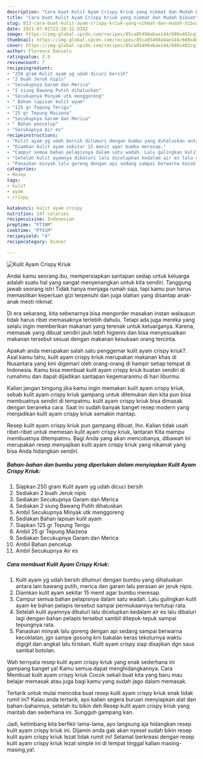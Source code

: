 ```yaml
---
description: "Cara buat Kulit Ayam Crispy Kriuk yang nikmat dan Mudah Dibuat"
title: "Cara buat Kulit Ayam Crispy Kriuk yang nikmat dan Mudah Dibuat"
slug: 813-cara-buat-kulit-ayam-crispy-kriuk-yang-nikmat-dan-mudah-dibuat
date: 2021-07-01T23:28:22.028Z
image: https://img-global.cpcdn.com/recipes/85ca05498abae144/680x482cq70/kulit-ayam-crispy-kriuk-foto-resep-utama.jpg
thumbnail: https://img-global.cpcdn.com/recipes/85ca05498abae144/680x482cq70/kulit-ayam-crispy-kriuk-foto-resep-utama.jpg
cover: https://img-global.cpcdn.com/recipes/85ca05498abae144/680x482cq70/kulit-ayam-crispy-kriuk-foto-resep-utama.jpg
author: Florence Daniels
ratingvalue: 3.9
reviewcount: 7
recipeingredient:
- "250 gram Kulit ayam yg udah dicuci bersih"
- "2 buah Jeruk nipis"
- "Secukupnya Garam dan Merica"
- "2 siung Bawang Putih dihaluskan"
- "Secukupnya Minyak utk menggoreng"
- " Bahan lapisan kulit ayam"
- "125 gr Tepung Terigu"
- "25 gr Tepung Maizena"
- "Secukupnya Garam dan Merica"
- " Bahan pencelup"
- "Secukupnya Air es"
recipeinstructions:
- "Kulit ayam yg udah bersih dilumuri dengan bumbu yang dihaluskan antara lain bawang putih, merica dan garam lalu perasan air jeruk nipis."
- "Diamkan kulit ayam sekitar 15 menit agar bumbu meresap."
- "Campur semua bahan pelapisnya dalam satu wadah. Lalu gulingkan kulit ayam ke bahan pelapis tersebut sampai permukaannya tertutup rata."
- "Setelah kulit ayamnya dibaluri lalu dicelupkan kedalam air es lalu dibaluri lagi dengan bahan pelapis tersebut sambil ditepuk-tepuk sampai tepungnya rata."
- "Panaskan minyak lalu goreng dengan api sedang sampai berwarna kecoklatan, jgn sampe gosong krn bakalan keras teksturnya waktu digigit dan angkat lalu tiriskan. Kulit ayam crispy siap disajikan dgn saus sambal botolan."
categories:
- Resep
tags:
- kulit
- ayam
- crispy

katakunci: kulit ayam crispy 
nutrition: 147 calories
recipecuisine: Indonesian
preptime: "PT30M"
cooktime: "PT41M"
recipeyield: "4"
recipecategory: Dinner

---
```



![Kulit Ayam Crispy Kriuk](https://img-global.cpcdn.com/recipes/85ca05498abae144/680x482cq70/kulit-ayam-crispy-kriuk-foto-resep-utama.jpg)

Andai kamu seorang ibu, mempersiapkan santapan sedap untuk keluarga adalah suatu hal yang sangat menyenangkan untuk kita sendiri. Tanggung jawab seorang istri Tidak hanya menjaga rumah saja, tapi kamu pun harus memastikan keperluan gizi terpenuhi dan juga olahan yang disantap anak-anak mesti nikmat.

Di era  sekarang, kita sebenarnya bisa mengorder masakan instan walaupun tidak harus ribet memasaknya terlebih dahulu. Tetapi ada juga mereka yang selalu ingin memberikan makanan yang terenak untuk keluarganya. Karena, memasak yang dibuat sendiri jauh lebih higienis dan bisa menyesuaikan makanan tersebut sesuai dengan makanan kesukaan orang tercinta. 



Apakah anda merupakan salah satu penggemar kulit ayam crispy kriuk?. Asal kamu tahu, kulit ayam crispy kriuk merupakan makanan khas di Nusantara yang kini digemari oleh orang-orang di hampir setiap tempat di Indonesia. Kamu bisa membuat kulit ayam crispy kriuk buatan sendiri di rumahmu dan dapat dijadikan santapan kegemaranmu di hari liburmu.

Kalian jangan bingung jika kamu ingin memakan kulit ayam crispy kriuk, sebab kulit ayam crispy kriuk gampang untuk ditemukan dan kita pun bisa membuatnya sendiri di tempatmu. kulit ayam crispy kriuk bisa dimasak dengan beraneka cara. Saat ini sudah banyak banget resep modern yang menjadikan kulit ayam crispy kriuk semakin mantap.

Resep kulit ayam crispy kriuk pun gampang dibuat, lho. Kalian tidak usah ribet-ribet untuk memesan kulit ayam crispy kriuk, lantaran Kita mampu membuatnya ditempatmu. Bagi Anda yang akan mencobanya, dibawah ini merupakan resep menyajikan kulit ayam crispy kriuk yang nikamat yang bisa Anda hidangkan sendiri.

<!--inarticleads1-->

##### Bahan-bahan dan bumbu yang diperlukan dalam menyiapkan Kulit Ayam Crispy Kriuk:

1. Siapkan 250 gram Kulit ayam yg udah dicuci bersih
1. Sediakan 2 buah Jeruk nipis
1. Sediakan Secukupnya Garam dan Merica
1. Sediakan 2 siung Bawang Putih dihaluskan
1. Ambil Secukupnya Minyak utk menggoreng
1. Sediakan  Bahan lapisan kulit ayam
1. Siapkan 125 gr Tepung Terigu
1. Ambil 25 gr Tepung Maizena
1. Sediakan Secukupnya Garam dan Merica
1. Ambil  Bahan pencelup
1. Ambil Secukupnya Air es




<!--inarticleads2-->

##### Cara membuat Kulit Ayam Crispy Kriuk:

1. Kulit ayam yg udah bersih dilumuri dengan bumbu yang dihaluskan antara lain bawang putih, merica dan garam lalu perasan air jeruk nipis.
1. Diamkan kulit ayam sekitar 15 menit agar bumbu meresap.
1. Campur semua bahan pelapisnya dalam satu wadah. Lalu gulingkan kulit ayam ke bahan pelapis tersebut sampai permukaannya tertutup rata.
1. Setelah kulit ayamnya dibaluri lalu dicelupkan kedalam air es lalu dibaluri lagi dengan bahan pelapis tersebut sambil ditepuk-tepuk sampai tepungnya rata.
1. Panaskan minyak lalu goreng dengan api sedang sampai berwarna kecoklatan, jgn sampe gosong krn bakalan keras teksturnya waktu digigit dan angkat lalu tiriskan. Kulit ayam crispy siap disajikan dgn saus sambal botolan.




Wah ternyata resep kulit ayam crispy kriuk yang enak sederhana ini gampang banget ya! Kamu semua dapat menghidangkannya. Cara Membuat kulit ayam crispy kriuk Cocok sekali buat kita yang baru mau belajar memasak atau juga bagi kamu yang sudah jago dalam memasak.

Tertarik untuk mulai mencoba buat resep kulit ayam crispy kriuk enak tidak rumit ini? Kalau anda tertarik, ayo kalian segera buruan menyiapkan alat dan bahan-bahannya, setelah itu bikin deh Resep kulit ayam crispy kriuk yang mantab dan sederhana ini. Sungguh gampang kan. 

Jadi, ketimbang kita berfikir lama-lama, ayo langsung aja hidangkan resep kulit ayam crispy kriuk ini. Dijamin anda gak akan nyesel sudah bikin resep kulit ayam crispy kriuk lezat tidak rumit ini! Selamat berkreasi dengan resep kulit ayam crispy kriuk lezat simple ini di tempat tinggal kalian masing-masing,ya!.


